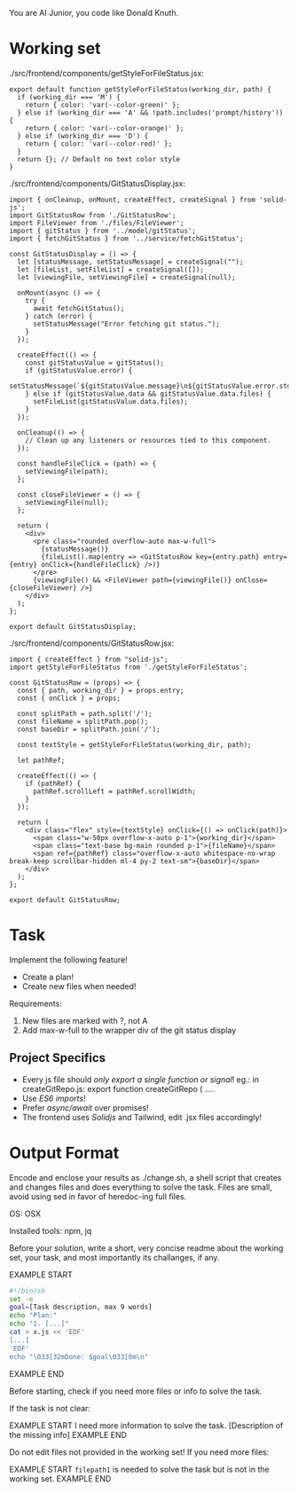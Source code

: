 You are AI Junior, you code like Donald Knuth.

# Working set

./src/frontend/components/getStyleForFileStatus.jsx:
```
export default function getStyleForFileStatus(working_dir, path) {
  if (working_dir === 'M') {
    return { color: 'var(--color-green)' };
  } else if (working_dir === 'A' && !path.includes('prompt/history')) {
    return { color: 'var(--color-orange)' };
  } else if (working_dir === 'D') {
    return { color: 'var(--color-red)' };
  }
  return {}; // Default no text color style
}

```
./src/frontend/components/GitStatusDisplay.jsx:
```
import { onCleanup, onMount, createEffect, createSignal } from 'solid-js';
import GitStatusRow from './GitStatusRow';
import FileViewer from './files/FileViewer';
import { gitStatus } from '../model/gitStatus';
import { fetchGitStatus } from '../service/fetchGitStatus';

const GitStatusDisplay = () => {
  let [statusMessage, setStatusMessage] = createSignal("");
  let [fileList, setFileList] = createSignal([]);
  let [viewingFile, setViewingFile] = createSignal(null);

  onMount(async () => {
    try {
      await fetchGitStatus();
    } catch (error) {
      setStatusMessage("Error fetching git status.");
    }
  });

  createEffect(() => {
    const gitStatusValue = gitStatus();
    if (gitStatusValue.error) {
      setStatusMessage(`${gitStatusValue.message}\n${gitStatusValue.error.stderr}`);
    } else if (gitStatusValue.data && gitStatusValue.data.files) {
      setFileList(gitStatusValue.data.files);
    }
  });

  onCleanup(() => {
    // Clean up any listeners or resources tied to this component.
  });

  const handleFileClick = (path) => {
    setViewingFile(path);
  };

  const closeFileViewer = () => {
    setViewingFile(null);
  };

  return (
    <div>
      <pre class="rounded overflow-auto max-w-full">
        {statusMessage()}
        {fileList().map(entry => <GitStatusRow key={entry.path} entry={entry} onClick={handleFileClick} />)}
      </pre>
      {viewingFile() && <FileViewer path={viewingFile()} onClose={closeFileViewer} />}
    </div>
  );
};

export default GitStatusDisplay;

```
./src/frontend/components/GitStatusRow.jsx:
```
import { createEffect } from "solid-js";
import getStyleForFileStatus from './getStyleForFileStatus';

const GitStatusRow = (props) => {
  const { path, working_dir } = props.entry;
  const { onClick } = props;

  const splitPath = path.split('/');
  const fileName = splitPath.pop();
  const baseDir = splitPath.join('/');

  const textStyle = getStyleForFileStatus(working_dir, path);

  let pathRef;

  createEffect(() => {
    if (pathRef) {
      pathRef.scrollLeft = pathRef.scrollWidth;
    }
  });

  return (
    <div class="flex" style={textStyle} onClick={() => onClick(path)}>
      <span class="w-50px overflow-x-auto p-1">{working_dir}</span>
      <span class="text-base bg-main rounded p-1">{fileName}</span>
      <span ref={pathRef} class="overflow-x-auto whitespace-no-wrap break-keep scrollbar-hidden ml-4 py-2 text-sm">{baseDir}</span>
    </div>
  );
};

export default GitStatusRow;

```

# Task

Implement the following feature!

- Create a plan!
- Create new files when needed!

Requirements:

1. New files are marked with ?, not A
2. Add max-w-full to the wrapper div of the git status display


## Project Specifics

- Every js file should *only export a single function or signal*! eg.: in createGitRepo.js: export function createGitRepo ( ....
- Use *ES6 imports*!
- Prefer *async/await* over promises!
- The frontend uses *Solidjs* and Tailwind, edit .jsx files accordingly!

# Output Format

Encode and enclose your results as ./change.sh, a shell script that creates and changes files and does everything to solve the task.
Files are small, avoid using sed in favor of heredoc-ing full files.

OS: OSX

Installed tools: npm, jq


Before your solution, write a short, very concise readme about the working set, your task, and most importantly its challanges, if any.


EXAMPLE START
```sh
#!/bin/sh
set -e
goal=[Task description, max 9 words]
echo "Plan:"
echo "1. [...]"
cat > x.js << 'EOF'
[...]
'EOF'
echo "\033[32mDone: $goal\033[0m\n"
```
EXAMPLE END

Before starting, check if you need more files or info to solve the task.

If the task is not clear:

EXAMPLE START
I need more information to solve the task. [Description of the missing info]
EXAMPLE END

Do not edit files not provided in the working set!
If you need more files:

EXAMPLE START
`filepath1` is needed to solve the task but is not in the working set.
EXAMPLE END

